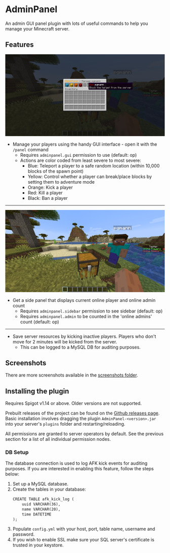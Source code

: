 # AdminPanel

An admin GUI panel plugin with lots of useful commands to help you manage your Minecraft server.

## Features

![Admin Panel Command GUI](https://raw.githubusercontent.com/pgmann/AdminPanel/master/screenshots/2.png)
* Manage your players using the handy GUI interface - open it with the `/panel` command
    * Requires `adminpanel.gui` permission to use (default: op)
    * Actions are color coded from least severe to most severe:
        * Blue: Teleport a player to a safe random location (within 10,000 blocks of the spawn point)
        * Yellow: Control whether a player can break/place blocks by setting them to adventure mode
        * Orange: Kick a player
        * Red: Kill a player
        * Black: Ban a player
---
![Online stats sidebar](https://raw.githubusercontent.com/pgmann/AdminPanel/master/screenshots/3.png)
* Get a side panel that displays current online player and online admin count
    * Requires `adminpanel.sidebar` permission to see sidebar (default: op)
    * Requires `adminpanel.admin` to be counted in the 'online admins' count (default: op)
---
* Save server resources by kicking inactive players. Players who don't move for 2 minutes will be kicked from the server.
    * This can be logged to a MySQL DB for auditing purposes.

## Screenshots

There are more screenshots available in the [screenshots folder](https://github.com/pgmann/AdminPanel/tree/master/screenshots).

## Installing the plugin

Requires Spigot v1.14 or above. Older versions are not supported.

Prebuilt releases of the project can be found on the [Github releases page](https://github.com/pgmann/AdminPanel/releases). Basic installation involves dragging the plugin `AdminPanel-<version>.jar` into your server's `plugins` folder and restarting/reloading.

All permissions are granted to server operators by default.
See the previous section for a list of all individual permission nodes.

### DB Setup

The database connection is used to log AFK kick events for auditing purposes.
If you are interested in enabling this feature, follow the steps below:

1. Set up a MySQL database.
2. Create the tables in your database:
    ```mysql
    CREATE TABLE afk_kick_log (
        uuid VARCHAR(36),
        name VARCHAR(20),
        time DATETIME
    );
    ```
3. Populate `config.yml` with your host, port, table name, username and password.
4. If you wish to enable SSL make sure your SQL server's certificate is trusted in your keystore.
